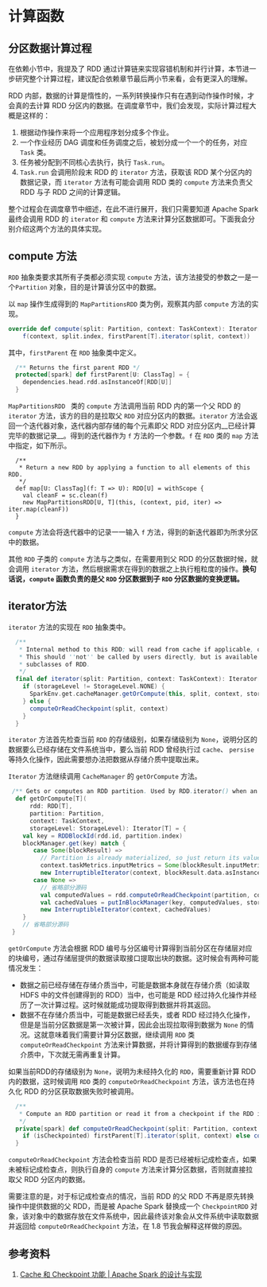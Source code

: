 # 计算函数
## 分区数据计算过程
在依赖小节中，我提及了 RDD 通过计算链来实现容错机制和并行计算，本节进一步研究整个计算过程，建议配合依赖章节最后两小节来看，会有更深入的理解。

RDD 内部，数据的计算是惰性的，一系列转换操作只有在遇到动作操作时候，才会真的去计算 RDD 分区内的数据。在调度章节中，我们会发现，实际计算过程大概是这样的：

1. 根据动作操作来将一个应用程序划分成多个作业。
2. 一个作业经历 DAG 调度和任务调度之后，被划分成一个一个的任务，对应 `Task` 类。
3. 任务被分配到不同核心去执行，执行 `Task.run`。
4. `Task.run` 会调用阶段末 RDD 的 `iterator` 方法，获取该 RDD 某个分区内的数据记录，而 `iterator` 方法有可能会调用 RDD 类的 `compute` 方法来负责父 RDD 与子 RDD 之间的计算逻辑。

整个过程会在调度章节中细述，在此不进行展开，我们只需要知道 Apache Spark 最终会调用 RDD 的 `iterator` 和 `compute` 方法来计算分区数据即可。下面我会分别介绍这两个方法的具体实现。

## compute 方法
`RDD` 抽象类要求其所有子类都必须实现 `compute` 方法，该方法接受的参数之一是一个`Partition` 对象，目的是计算该分区中的数据。

以 `map` 操作生成得到的 `MapPartitionsRDD` 类为例，观察其内部 `compute` 方法的实现。

```scala
override def compute(split: Partition, context: TaskContext): Iterator[U] =
    f(context, split.index, firstParent[T].iterator(split, context))
```

其中，`firstParent` 在 `RDD` 抽象类中定义。

```scala
  /** Returns the first parent RDD */
  protected[spark] def firstParent[U: ClassTag] = {
    dependencies.head.rdd.asInstanceOf[RDD[U]]
  }
```

`MapPartitionsRDD ` 类的 `compute` 方法调用当前 RDD 内的第一个父 RDD 的 `iterator` 方法，该方的目的是拉取父 `RDD` 对应分区内的数据。`iterator` 方法会返回一个迭代器对象，迭代器内部存储的每个元素即父 RDD 对应分区内__已经计算完毕的数据记录__。得到的迭代器作为 `f` 方法的一个参数。`f` 在 `RDD` 类的 `map` 方法中指定，如下所示。

```
  /**
   * Return a new RDD by applying a function to all elements of this RDD.
   */
  def map[U: ClassTag](f: T => U): RDD[U] = withScope {
    val cleanF = sc.clean(f)
    new MapPartitionsRDD[U, T](this, (context, pid, iter) => iter.map(cleanF))
  }
```

`compute` 方法会将迭代器中的记录一一输入 `f` 方法，得到的新迭代器即为所求分区中的数据。
其他 `RDD` 子类的 `compute` 方法与之类似，在需要用到父 RDD 的分区数据时候，就会调用 `iterator` 方法，然后根据需求在得到的数据之上执行粗粒度的操作。__换句话说，`compute` 函数负责的是父 `RDD` 分区数据到子 `RDD` 分区数据的变换逻辑。__
## iterator方法
`iterator` 方法的实现在 `RDD` 抽象类中。

```scala
  /**   * Internal method to this RDD; will read from cache if applicable, or otherwise compute it.   * This should ''not'' be called by users directly, but is available for implementors of custom   * subclasses of RDD.   */  final def iterator(split: Partition, context: TaskContext): Iterator[T] = {    if (storageLevel != StorageLevel.NONE) {      SparkEnv.get.cacheManager.getOrCompute(this, split, context, storageLevel)    } else {      computeOrReadCheckpoint(split, context)    }  }
```

`iterator` 方法首先检查当前 `RDD` 的存储级别，如果存储级别为 `None`，说明分区的数据要么已经存储在文件系统当中，要么当前 RDD 曾经执行过 `cache`、 `persise` 等持久化操作，因此需要想办法把数据从存储介质中提取出来。

`Iterator` 方法继续调用 `CacheManager` 的 `getOrCompute` 方法。```scala
 /** Gets or computes an RDD partition. Used by RDD.iterator() when an RDD is cached. */  def getOrCompute[T](      rdd: RDD[T],      partition: Partition,      context: TaskContext,      storageLevel: StorageLevel): Iterator[T] = {    val key = RDDBlockId(rdd.id, partition.index)    blockManager.get(key) match {       case Some(blockResult) =>         // Partition is already materialized, so just return its values         context.taskMetrics.inputMetrics = Some(blockResult.inputMetrics)         new InterruptibleIterator(context, blockResult.data.asInstanceOf[Iterator[T]])	       case None =>         // 省略部分源码         val computedValues = rdd.computeOrReadCheckpoint(partition, context)         val cachedValues = putInBlockManager(key, computedValues, storageLevel, updatedBlocks)         new InterruptibleIterator(context, cachedValues)    }    // 省略部分源码 }
```

`getOrCompute` 方法会根据 RDD 编号与分区编号计算得到当前分区在存储层对应的块编号，通过存储层提供的数据读取接口提取出块的数据。这时候会有两种可能情况发生：- 数据之前已经存储在存储介质当中，可能是数据本身就在存储介质（如读取 HDFS 中的文件创建得到的 RDD）当中，也可能是 RDD 经过持久化操作并经历了一次计算过程。这时候就能成功提取得到数据并将其返回。- 数据不在存储介质当中，可能是数据已经丢失，或者 RDD 经过持久化操作，但是是当前分区数据是第一次被计算，因此会出现拉取得到数据为 `None` 的情况。这就意味着我们需要计算分区数据，继续调用 `RDD` 类 `computeOrReadCheckpoint` 方法来计算数据，并将计算得到的数据缓存到存储介质中，下次就无需再重复计算。

如果当前RDD的存储级别为 `None`，说明为未经持久化的 `RDD`，需要重新计算 RDD 内的数据，这时候调用 `RDD` 类的 `computeOrReadCheckpoint` 方法，该方法也在持久化 RDD 的分区获取数据失败时被调用。``` scala
  /**   * Compute an RDD partition or read it from a checkpoint if the RDD is checkpointing.   */  private[spark] def computeOrReadCheckpoint(split: Partition, context: TaskContext): Iterator[T] = {    if (isCheckpointed) firstParent[T].iterator(split, context) else compute(split, context)  }
```

`computeOrReadCheckpoint` 方法会检查当前 RDD 是否已经被标记成检查点，如果未被标记成检查点，则执行自身的 `compute` 方法来计算分区数据，否则就直接拉取父 RDD 分区内的数据。

需要注意的是，对于标记成检查点的情况，当前 RDD 的父 RDD 不再是原先转换操作中提供数据的父 RDD，而是被 Apache Spark 替换成一个 `CheckpointRDD` 对象，该对象中的数据存放在文件系统中，因此最终该对象会从文件系统中读取数据并返回给 `computeOrReadCheckpoint` 方法，在 1.8 节我会解释这样做的原因。## 参考资料
1. [Cache 和 Checkpoint 功能 |  Apache Spark 的设计与实现](http://spark-internals.books.yourtion.com/markdown/6-CacheAndCheckpoint.html)